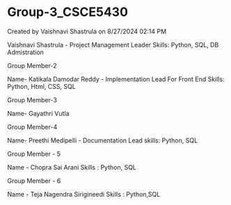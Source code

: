 # Group-3_CSCE5430
Created by Vaishnavi Shastrula on 8/27/2024 02:14 PM

Vaishnavi Shastrula - Project Management Leader
Skills: Python, SQL, DB Admistration

Group Member-2

Name- Katikala Damodar Reddy - Implementation Lead For Front End
Skills: Python, Html, CSS, SQL

Group Member-3

Name- Gayathri Vutla


Group Member-4

Name- Preethi Medipelli - Documentation Lead
skills: Python, SQL

Group Member - 5

Name - Chopra Sai Arani
Skills : Python, SQL

Group Member - 6

Name - Teja Nagendra Sirigineedi
Skills : Python,SQL
